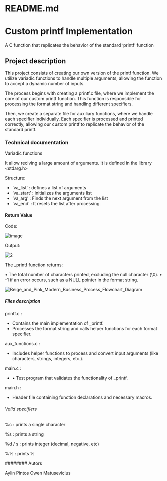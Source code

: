 <h1>README.md<h1/>

# Custom printf Implementation
A C function that replicates the behavior of the standard ‘printf’ function

## Project description

This project consists of creating our own version of the printf function. We utilize variadic functions to handle multiple arguments, allowing the function to accept a dynamic number of inputs.

The process begins with creating a printf.c file, where we implement the core of our custom printf function. This function is responsible for processing the format string and handling different specifiers.

Then, we create a separate file for auxiliary functions, where we handle each specifier individually. Each specifier is processed and printed correctly, allowing our custom printf to replicate the behavior of the standard printf.

### Technical documentation

Variadic functions

It allow reciving a large amount of arguments. It is defined in the library <stdarg.h>

Structure:

- ‘va_list’ : defines a list of arguments
- ‘va_start’ : initializes the arguments list
- ‘va_arg’ : Finds the next argument from the list
- ‘va_end’ : It resets the list after processing

#### Return Value

Code:

![image](https://github.com/user-attachments/assets/85c662f9-f5b6-4dae-9703-3aa78c8a018b)

Output:

![2](https://github.com/user-attachments/assets/fbd697cc-e67c-49da-bfdc-19a9cfd72d2f)


The _printf function returns:

• The total number of characters printed, excluding the null character (\0).
• -1 if an error occurs, such as a NULL pointer in the format string.

![Beige_and_Pink_Modern_Business_Process_Flowchart_Diagram](https://github.com/user-attachments/assets/1169162b-41b2-421c-9117-32883673c92d)

##### Files description

printf.c : 

- Contains the main implementation of _printf.
- Processes the format string and calls helper functions for each format specifier.

aux_functions.c :

- Includes helper functions to process and convert input arguments (like characters, strings, integers, etc.).

main.c :

- • Test program that validates the functionality of _printf.

main.h : 

- Header file containing function declarations and necessary macros.

###### Valid specifiers

%c : prints a single character

%s : prints a string

%d / s : prints integer (decimal, negative, etc)

%% : prints %

######## Autors

Aylin Pintos
Owen Matusevicius
